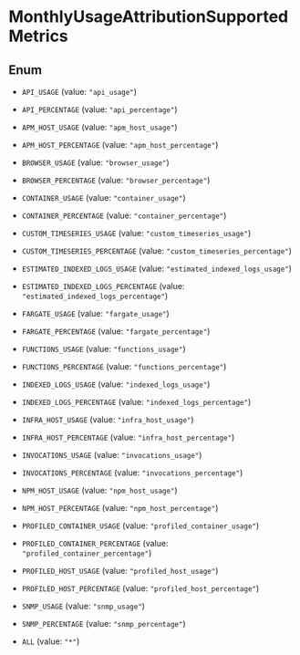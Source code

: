 # MonthlyUsageAttributionSupportedMetrics

## Enum

- `API_USAGE` (value: `"api_usage"`)

- `API_PERCENTAGE` (value: `"api_percentage"`)

- `APM_HOST_USAGE` (value: `"apm_host_usage"`)

- `APM_HOST_PERCENTAGE` (value: `"apm_host_percentage"`)

- `BROWSER_USAGE` (value: `"browser_usage"`)

- `BROWSER_PERCENTAGE` (value: `"browser_percentage"`)

- `CONTAINER_USAGE` (value: `"container_usage"`)

- `CONTAINER_PERCENTAGE` (value: `"container_percentage"`)

- `CUSTOM_TIMESERIES_USAGE` (value: `"custom_timeseries_usage"`)

- `CUSTOM_TIMESERIES_PERCENTAGE` (value: `"custom_timeseries_percentage"`)

- `ESTIMATED_INDEXED_LOGS_USAGE` (value: `"estimated_indexed_logs_usage"`)

- `ESTIMATED_INDEXED_LOGS_PERCENTAGE` (value: `"estimated_indexed_logs_percentage"`)

- `FARGATE_USAGE` (value: `"fargate_usage"`)

- `FARGATE_PERCENTAGE` (value: `"fargate_percentage"`)

- `FUNCTIONS_USAGE` (value: `"functions_usage"`)

- `FUNCTIONS_PERCENTAGE` (value: `"functions_percentage"`)

- `INDEXED_LOGS_USAGE` (value: `"indexed_logs_usage"`)

- `INDEXED_LOGS_PERCENTAGE` (value: `"indexed_logs_percentage"`)

- `INFRA_HOST_USAGE` (value: `"infra_host_usage"`)

- `INFRA_HOST_PERCENTAGE` (value: `"infra_host_percentage"`)

- `INVOCATIONS_USAGE` (value: `"invocations_usage"`)

- `INVOCATIONS_PERCENTAGE` (value: `"invocations_percentage"`)

- `NPM_HOST_USAGE` (value: `"npm_host_usage"`)

- `NPM_HOST_PERCENTAGE` (value: `"npm_host_percentage"`)

- `PROFILED_CONTAINER_USAGE` (value: `"profiled_container_usage"`)

- `PROFILED_CONTAINER_PERCENTAGE` (value: `"profiled_container_percentage"`)

- `PROFILED_HOST_USAGE` (value: `"profiled_host_usage"`)

- `PROFILED_HOST_PERCENTAGE` (value: `"profiled_host_percentage"`)

- `SNMP_USAGE` (value: `"snmp_usage"`)

- `SNMP_PERCENTAGE` (value: `"snmp_percentage"`)

- `ALL` (value: `"*"`)
